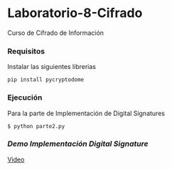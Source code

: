 # Laboratorio-8-Cifrado
Curso de Cifrado de Información

### Requisitos
Instalar las siguientes librerias

```pip install pycryptodome```

### Ejecución
Para la parte de Implementación de Digital Signatures

```shell
$ python parte2.py
```

### _Demo Implementación Digital Signature_
[Video](https://youtu.be/aHa6o8KtSQ4)

